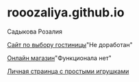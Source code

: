 # rooozaliya.github.io
Садыкова Розалия

[Сайт по выбору гостиницы](https://rooozaliya.github.io/git/page1.html)"Не доработан"

[Онлайн магазин](https://rooozaliya.github.io/market/index.html)"Функционала нет"

[Личная страинца с простыми игрушками](https://rooozaliya.github.io/personalPage/index.html)
